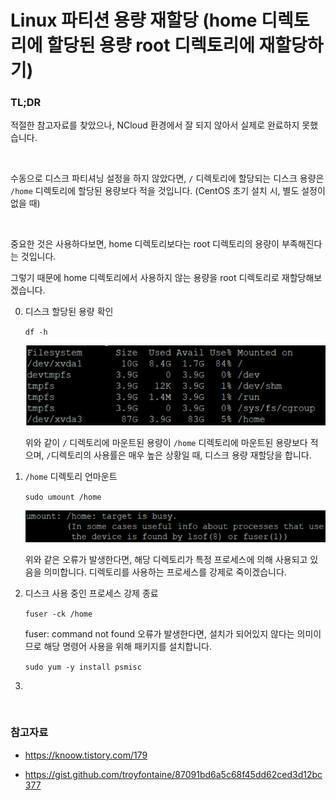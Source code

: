 # Linux 파티션 용량 재할당 (home 디렉토리에 할당된 용량 root 디렉토리에 재할당하기)

### TL;DR

적절한 참고자료를 찾았으나, NCloud 환경에서 잘 되지 않아서 실제로 완료하지 못했습니다.

<br>

수동으로 디스크 파티셔닝 설정을 하지 않았다면, `/` 디렉토리에 할당되는 디스크 용량은 `/home` 디렉토리에 할당된 용량보다 적을 것입니다. (CentOS 초기 설치 시, 별도 설정이 없을 때)

<br>

중요한 것은 사용하다보면, home 디렉토리보다는 root 디렉토리의 용량이 부족해진다는 것입니다.

그렇기 때문에 home 디렉토리에서 사용하지 않는 용량을 root 디렉토리로 재할당해보겠습니다.

0. 디스크 할당된 용량 확인

   `df -h`

   ![image-20220514222045432](./images/disk-partition-reallocation-1)

   위와 같이 `/` 디렉토리에 마운트된 용량이 `/home` 디렉토리에 마운트된 용량보다 적으며, `/`디렉토리의 사용률은 매우 높은 상황일 때, 디스크 용량 재할당을 합니다.

1. `/home` 디렉토리 언마운트

   `sudo umount /home`

   ![image-20220514222432823](./images/disk-partition-reallocation-2)

   위와 같은 오류가 발생한다면, 해당 디렉토리가 특정 프로세스에 의해 사용되고 있음을 의미합니다. 디렉토리를 사용하는 프로세스를 강제로 죽이겠습니다.

2. 디스크 사용 중인 프로세스 강제 종료

   `fuser -ck /home`

   fuser: command not found 오류가 발생한다면, 설치가 되어있지 않다는 의미이므로 해당 명령어 사용을 위해 패키지를 설치합니다.

   `sudo yum -y install psmisc`

3. 

<br>

### 참고자료

- https://knoow.tistory.com/179

- https://gist.github.com/troyfontaine/87091bd6a5c68f45dd62ced3d12bc377
